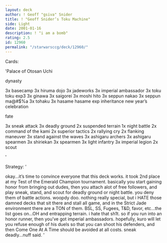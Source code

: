 ```yaml
---
layout: deck
author: ! Geoff "gsiva" Snider
title: ! "Geoff Snider’s Toku Machine"
side: Light
date: 2001-01-16
description: ! "i am a bomb"
rating: 2.5
id: 12960
permalink: "/starwarsccg/deck/12960/"
---
```

Cards: 

'Palace of Otosan Uchi

dynasty

3x basecamp
3x hiruma dojo
3x jadeworks
3x imperial ambassador
3x toku
toku exp3
3x ginawa
3x saigorei
3x moshi hito
3x seppun nakao
3x seppun ma@#$%a
3x tohaku
3x hasame
hasame exp
inheritance
new year’s celebration

fate

3x sneak attack
3x deadly ground
2x suspended terrain
1x night battle
2x command of the kami
2x superior tactics
2x rallying cry
2x flanking maneuver
3x stand against the waves
3x ashigaru archers
3x ashigaru spearmen
3x shiriekan
3x spearmen
3x light infantry
3x imperial legion
2x scout

'

Strategy: '

okay...it’s time to convince everyone that this deck works.  it took 2nd place at my Test of the Emerald Champion tournament.  basically you start gaining honor from bringing out dudes, then you attach alot of free followers, and play sneak, stand, and scout for deadly ground or night battle.  you deny them of battle actions.  woopdy doo.	nothing really special, but i HATE those damned decks that sit there and stall all game, and in the Strict Jade environment there are a TON of them.  BSL, SS, Fugees, T&D, favor, etc...the list goes on...OH and entrapping terrain.  i hate that sh1t.  so if you run into an honor runner, then you’ve got imperial ambassadors.  hopefully, kuro will let you refuse enough of his duels so that you can shoot his defenders, and then Come One At A Time should be avoided at all costs.  sneak deadly...nuff said. '

